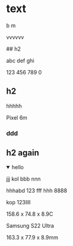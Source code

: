 # text

b m

vvvvvv

\## h2

abc def ghi

123 456 789 0

## h2

hhhhh

Pixel 6m

### ddd

## h2 again

<details open=""><p></p><p></p><summary>hello</summary>jjj kol bbb nnn<br><p></p><p>hhhabd 123 fff hhh 8888</p><p>kop 123llll</p><p></p></details>

158.6 x 74.8 x 8.9C

Samsung S22 Ultra

163.3 x 77.9 x 8.9mm